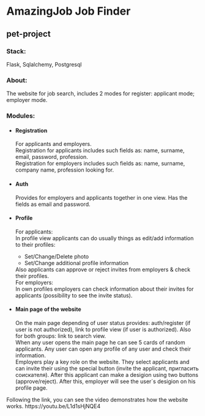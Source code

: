 <!DOCTYPE html>
<html lang="en">
<head>
    <meta charset="UTF-8">
    <meta name="viewport" content="width=device-width, initial-scale=1.0">
</head>
<body>

<h1>AmazingJob Job Finder</h1>
<h2>pet-project</h2>

<h3>Stack:</h3>
<p>Flask, Sqlalchemy, Postgresql</p>

<h3>About:</h3>
<p>
    The website for job search, includes 2 modes for register: applicant mode; employer mode.
</p>

<h3>Modules:</h3>
<ul>
    <li>
        <h4>Registration</h4>
        <p>
            For applicants and employers.
            <br>Registration for applicants includes such fields as: name, surname, email, password, profession.
            <br>Registration for employers includes such fields as: name, surname, company name, profession looking for.
        </p>
    </li>
    <li>
        <h4>Auth</h4>
        <p>
            Provides for employers and applicants together in one view. Has the fields as email and password.
        </p>
    </li>
    <li>
        <h4>Profile</h4>
        <p>
            For applicants:
            <br>In profile view applicants can do usually things as edit/add information to their profiles:
            <ul>
                <li>Set/Change/Delete photo</li>
                <li>Set/Change additional profile information</li>
            </ul>
            Also applicants can approve or reject invites from employers & check their profiles.
            <br>For employers:
            <br>In own profiles employers can check information about their invites for applicants (possibility to see the invite status).
        </p>
    </li>
    <li>
        <h4>Main page of the website</h4>
        <p>
            On the main page depending of user status provides: auth/register (if user is not authorized), link to profile view (if user is authorized). Also for both groups: link to search view.
            <br>When any user opens the main page he can see 5 cards of random applicants. Any user can open any profile of any user and check their information.
            <br>Employers play a key role on the website. They select applicants and can invite their using the special button (invite the applicant, пригласить соискателя). After this applicant can make a desigion using two buttons (approve/reject). After this, employer will see the user`s desigion on his profile page.
        </p>
    </li>
</ul>

<p>Following the link, you can see the video demonstrates how the website works.
    https://youtu.be/L1d1sHjNQE4
</p>

</body>
</html>
